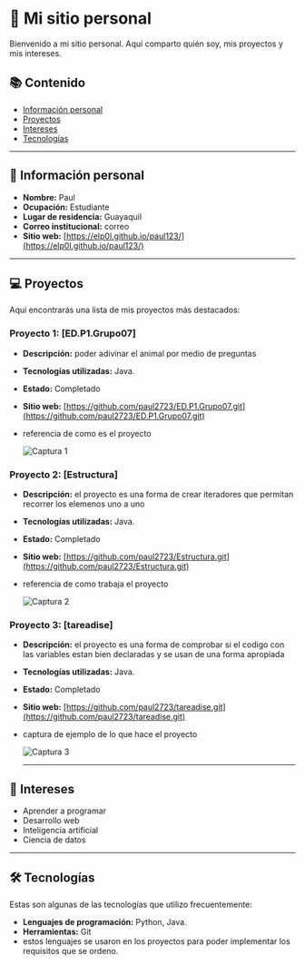 # 👋 Mi sitio personal

Bienvenido a mi sitio personal. Aquí comparto quién soy, mis proyectos y mis intereses.

## 📚 Contenido
- [Información personal](#-información-personal)
- [Proyectos](#-proyectos)
- [Intereses](#-intereses)
- [Tecnologías](#-tecnologías)

---

## 👤 Información personal
- **Nombre:** Paul  
- **Ocupación:** Estudiante  
- **Lugar de residencia:** Guayaquil 
- **Correo institucional:** correo
- **Sitio web:** [https://elp0l.github.io/paul123/](https://elp0l.github.io/paul123/)

---

## 💻 Proyectos
Aquí encontrarás una lista de mis proyectos más destacados:

### Proyecto 1: [ED.P1.Grupo07]
- **Descripción:** poder adivinar el animal por medio de preguntas
- **Tecnologías utilizadas:** Java.
- **Estado:** Completado
- **Sitio web:** [https://github.com/paul2723/ED.P1.Grupo07.git](https://github.com/paul2723/ED.P1.Grupo07.git)
- referencia de como es el proyecto
  
  ![Captura 1](https://arielortiz.info/s201411/tc1018/arbol_animal.png)

  
### Proyecto 2: [Estructura]
- **Descripción:** el proyecto es una forma de crear iteradores que permitan recorrer los elemenos uno a uno
- **Tecnologías utilizadas:** Java.
- **Estado:** Completado
- **Sitio web:** [https://github.com/paul2723/Estructura.git](https://github.com/paul2723/Estructura.git)
- referencia de como trabaja el proyecto
  
   ![Captura 2](https://encrypted-tbn0.gstatic.com/images?q=tbn:ANd9GcSMViGMx1SzVSQ6bS8MlkpdlKnKkqZu6DlRuw&s)
  
  
  
### Proyecto 3: [tareadise]
- **Descripción:** el proyecto es una forma de comprobar si el codigo con las variables estan bien declaradas y se usan de una forma apropiada
- **Tecnologías utilizadas:** Java.
- **Estado:** Completado
- **Sitio web:** [https://github.com/paul2723/tareadise.git](https://github.com/paul2723/tareadise.git)
- captura de ejemplo de lo que hace el proyecto
  
  ![Captura 3](https://ferestrepoca.github.io/paradigmas-de-programacion/poa/poa_teoria/Images/python.webp?raw=true) 

  ---
  
## 📘 Intereses
- Aprender a programar
- Desarrollo web
- Inteligencia artificial
- Ciencia de datos

---

## 🛠️ Tecnologías
Estas son algunas de las tecnologías que utilizo frecuentemente:
- **Lenguajes de programación:** Python, Java.
- **Herramientas:** Git
- estos lenguajes se usaron en los proyectos para poder implementar los requisitos que se ordeno.

